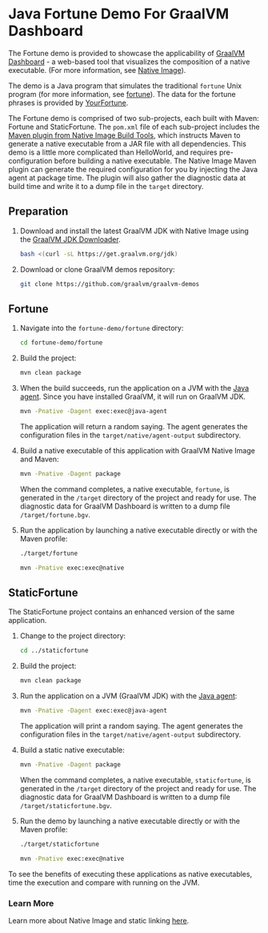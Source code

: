 # Java Fortune Demo For GraalVM Dashboard

The Fortune demo is provided to showcase the applicability of [GraalVM Dashboard](https://www.graalvm.org/docs/tools/dashboard/) - a web-based tool that visualizes the composition of a native executable. (For more information, see [Native Image](https://www.graalvm.org/reference-manual/native-image/)).

The demo is a Java program that simulates the traditional `fortune` Unix program (for more information, see [fortune](https://en.wikipedia.org/wiki/Fortune_(Unix))). The data for the fortune phrases is provided by [YourFortune](https://github.com/your-fortune).

The Fortune demo is comprised of two sub-projects, each built with Maven: Fortune and StaticFortune.
The `pom.xml` file of each sub-project includes the [Maven plugin from Native Image Build Tools](https://graalvm.github.io/native-build-tools/latest/maven-plugin.html), which instructs Maven to generate a native executable from a JAR file with all dependencies.
This demo is a little more complicated than HelloWorld, and requires pre-configuration before building a native executable. The Native Image Maven plugin can generate the required configuration for you by injecting the Java agent at package time.
The plugin will also gather the diagnostic data at build time and write it to a dump file in the `target` directory.

## Preparation

1. Download and install the latest GraalVM JDK with Native Image using the [GraalVM JDK Downloader](https://github.com/graalvm/graalvm-jdk-downloader).
    ```bash
    bash <(curl -sL https://get.graalvm.org/jdk) 
    ```
2. Download or clone GraalVM demos repository:
    ```bash
    git clone https://github.com/graalvm/graalvm-demos
    ```
   
## Fortune
1. Navigate into the `fortune-demo/fortune` directory:
    ```bash
    cd fortune-demo/fortune
    ```

2. Build the project:
    ```bash
    mvn clean package
    ```
3. When the build succeeds, run the application on a JVM with the [Java agent](https://graalvm.github.io/native-build-tools/latest/maven-plugin.html#agent-support). Since you have installed GraalVM, it will run on GraalVM JDK.
    ```bash
    mvn -Pnative -Dagent exec:exec@java-agent
    ```
    The application will return a random saying. 
    The agent generates the configuration files in the `target/native/agent-output` subdirectory.

4. Build a native executable of this application with GraalVM Native Image and Maven:
    ```bash
    mvn -Pnative -Dagent package
    ```
    When the command completes, a native executable, `fortune`, is generated in the `/target` directory of the project and ready for use.
    The diagnostic data for GraalVM Dashboard is written to a dump file `/target/fortune.bgv`.

5. Run the application by launching a native executable directly or with the Maven profile:

    ```bash
    ./target/fortune
    ```
    ```bash
    mvn -Pnative exec:exec@native
    ```

## StaticFortune

The StaticFortune project contains an enhanced version of the same application.

1. Change to the project directory:
    ```bash
    cd ../staticfortune
    ```
2. Build the project:
    ```bash
    mvn clean package
    ```

3. Run the application on a JVM (GraalVM JDK) with the [Java agent](https://graalvm.github.io/native-build-tools/latest/maven-plugin.html#agent-support):
    ```bash
    mvn -Pnative -Dagent exec:exec@java-agent
    ```
    The application will print a random saying. 
    The agent generates the configuration files in the `target/native/agent-output` subdirectory.
4. Build a static native executable:
    ```bash
    mvn -Pnative -Dagent package
    ```
    When the command completes, a native executable, `staticfortune`, is generated in the `/target` directory of the project and ready for use.
    The diagnostic data for GraalVM Dashboard is written to a dump file `/target/staticfortune.bgv`.
5. Run the demo by launching a native executable directly or with the Maven profile:
    ```bash
    ./target/staticfortune
    ```
    ```bash
    mvn -Pnative exec:exec@native
    ```

To see the benefits of executing these applications as native executables, time the execution and compare with running on the JVM.

### Learn More

Learn more about Native Image and static linking [here](https://www.graalvm.org/latest/reference-manual/native-image/guides/build-static-executables/).